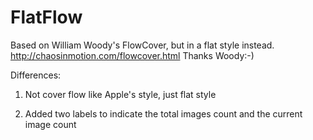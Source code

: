 FlatFlow
========

Based on William Woody's FlowCover, but in a flat style instead.
http://chaosinmotion.com/flowcover.html
Thanks Woody:-)

Differences:

1. Not cover flow like Apple's style, just flat style

1. Added two labels to indicate the total images count and the current image count

